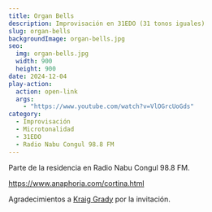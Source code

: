 ```yaml
---
title: Organ Bells 
description: Improvisación en 31EDO (31 tonos iguales)
slug: organ-bells
backgroundImage: organ-bells.jpg
seo:
  img: organ-bells.jpg
  width: 900
  height: 900
date: 2024-12-04
play-action:
  action: open-link
  args: 
    - "https://www.youtube.com/watch?v=VlOGrcUoGds"
category:
  - Improvisación
  - Microtonalidad
  - 31EDO
  - Radio Nabu Congul 98.8 FM
---
```


Parte de la residencia en Radio Nabu Congul 98.8 FM. 

https://www.anaphoria.com/cortina.html

Agradecimientos a [Kraig Grady](https://anaphoria.com/) por la invitación.


